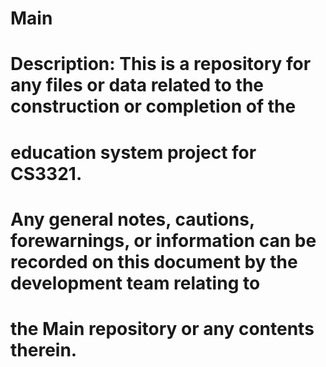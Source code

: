 # Main
# Description: This is a repository for any files or data related to the construction or completion of the 
# education system project for CS3321.
#
# Any general notes, cautions, forewarnings, or information can be recorded on this document by the development team relating to 
# the Main repository or any contents therein. 
